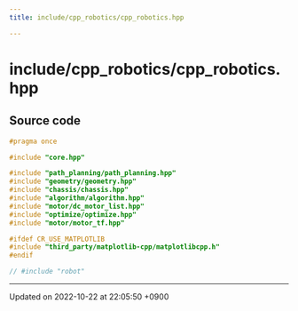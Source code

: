 ```yaml
---
title: include/cpp_robotics/cpp_robotics.hpp

---
```


# include/cpp_robotics/cpp_robotics.hpp






## Source code

```cpp
#pragma once

#include "core.hpp"

#include "path_planning/path_planning.hpp"
#include "geometry/geometry.hpp"
#include "chassis/chassis.hpp"
#include "algorithm/algorithm.hpp"
#include "motor/dc_motor_list.hpp"
#include "optimize/optimize.hpp"
#include "motor/motor_tf.hpp"

#ifdef CR_USE_MATPLOTLIB
#include "third_party/matplotlib-cpp/matplotlibcpp.h"
#endif

// #include "robot"
```


-------------------------------

Updated on 2022-10-22 at 22:05:50 +0900
